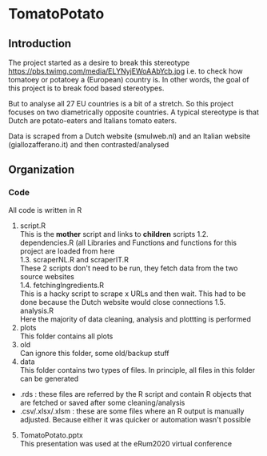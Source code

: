 # TomatoPotato 
## Introduction
The project started as a desire to break this stereotype https://pbs.twimg.com/media/ELYNyjEWoAAbYcb.jpg 
i.e. to check how tomatoey or potatoey a (European) country is. In other words, the goal of this project is to break food based stereotypes. 

But to analyse all 27 EU countries is a bit of a stretch. So this project focuses on two diametrically opposite countries. A typical stereotype is that Dutch are potato-eaters and Italians tomato eaters. 

Data is scraped from a Dutch website (smulweb.nl) and an Italian website (giallozafferano.it) and then contrasted/analysed

## Organization
### Code
All code is written in R 

1. script.R  
   This is the **mother** script and links to **children** scripts
  1.2. dependencies.R (all Libraries and Functions and functions for this project are loaded from here  
  1.3. scraperNL.R and  scraperIT.R   
   These 2 scripts don't need to be run, they fetch data from the two source websites  
  1.4. fetchingIngredients.R  
   This is a hacky script to scrape x URLs and then wait. This had to be done because the Dutch website would close connections
  1.5. analysis.R  
   Here the majority of data cleaning, analysis and plottting is performed
2. plots  
   This folder contains all plots
3. old  
   Can ignore this folder, some old/backup stuff 
4. data  
   This folder contains two types of files. In principle, all files in this folder can be generated
+ .rds : these files are referred by the R script and contain R objects that are fetched or saved after some cleaning/analysis  
+ .csv/.xlsx/.xlsm : these are some files where an R output is manually adjusted. Because either it was quicker or automation wasn't possible  
5. TomatoPotato.pptx  
This presentation was used at the eRum2020 virtual conference




